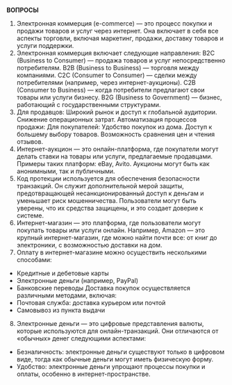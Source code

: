 **ВОПРОСЫ**

1) Электронная коммерция (e-commerce) — это процесс покупки и продажи товаров и услуг через интернет. Она включает в себя все аспекты торговли, включая маркетинг, продажи, доставку товаров и услуги поддержки.
2) Электронная коммерция включает следующие направления:
B2C (Business to Consumer) — продажа товаров и услуг непосредственно потребителям.
B2B (Business to Business) — торговля между компаниями.
C2C (Consumer to Consumer) — сделки между потребителями (например, через интернет-аукционы).
C2B (Consumer to Business) — когда потребители предлагают свои товары или услуги бизнесу.
B2G (Business to Government) — бизнес, работающий с государственными структурами.
3) Для продавцов:
Широкий рынок и доступ к глобальной аудитории.
Снижение операционных затрат.
Автоматизация процессов продажи:
Для покупателей:
Удобство покупок из дома.
Доступ к большему выбору товаров.
Возможность сравнения цен и чтения отзывов.
4) Интернет-аукцион — это онлайн-платформа, где покупатели могут делать ставки на товары или услуги, предлагаемые продавцами. Примеры таких платформ: eBay, Avito. Аукционы могут быть как анонимными, так и публичными.
5) Код протекции используется для обеспечения безопасности транзакций. Он служит дополнительной мерой защиты, предотвращающей несанкционированный доступ к деньгам и уменьшает риск мошенничества. Пользователи могут быть уверены, что их средства защищены, и это создает доверие к системе.
6)  Интернет-магазин — это платформа, где пользователи могут покупать товары или услуги онлайн. Например, Amazon — это крупный интернет-магазин, где можно найти почти все: от книг до электроники, с возможностью доставки на дом.
7) Оплату в интернет-магазине можно осуществить несколькими способами:
- Кредитные и дебетовые карты
- Электронные деньги (например, PayPal)
- Банковские переводы
 Доставка покупок осуществляется различными методами, включая:
- Почтовая служба: доставка курьером или почтой
- Самовывоз из пункта выдачи
8)  Электронные деньги — это цифровые представления валюты, которые используются для онлайн-транзакций. Они отличаются от «обычных» денег следующими аспектами:
- Безналичность: электронные деньги существуют только в цифровом виде, тогда как обычные деньги могут иметь физическую форму.
- Удобство: электронные деньги упрощают процессы покупки и оплаты, особенно в интернет-пространстве.